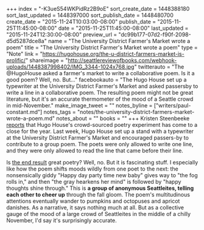 +++
index = "-K3ueS54WKPidRz2B9oE"
sort_create_date = 1448388180
sort_last_updated = 1448397000
sort_publish_date = 1448480700
create_date = "2015-11-24T10:03:00-08:00"
publish_date = "2015-11-25T11:45:00-08:00"
date = "2015-11-25T11:45:00-08:00"
last_updated = "2015-11-24T12:30:00-08:00"
preview_url = "dc99b177-07d2-f90f-2098-d5d5287dce8a"
name = "The University District Farmer's Market wrote a poem"
title = "The University District Farmer's Market wrote a poem"
type = "Note"
link = "https://hugohouse.org/the-u-district-farmers-market-is-prolific/"
shareimage = "http://seattlereviewofbooks.com/webhook-uploads/1448387998402/IMG_3344-1024x768.jpg"
twitterauto = "The @HugoHouse asked a farmer's market to write a collaborative poem. Is it a good poem? Well, no. But..."
facebookauto = "The Hugo House set up a typewriter at the University District Farmer's Market and asked passersby to write a line in a collaborative poem. The resulting poem might not be great literature, but it's an accurate thermometer of the mood of a Seattle crowd in mid-November."
make_image_tweet = ""
notes_byline = ["writers/paul-constant.md"]
notes_tags = "notes/the-university-district-farmers-market-wrote-a-poem.md"
notes_about = ""
books = ""
+++
Kristen Steenbeeke [reports](https://hugohouse.org/the-u-district-farmers-market-is-prolific/) that Hugo House's crowd-sourced poetry experiment has come to a close for the year. Last week, Hugo House set up a stand with a typewriter at the University District Farmer's Market and encouraged passers-by to contribute to a group poem. The poets were only allowed to write one line, and they were only allowed to read the line that came before their line. 

Is [the end result](https://hugohouse.org/the-u-district-farmers-market-is-prolific/) great poetry? Well, no. But it is fascinating stuff. I especially like how the poem shifts moods wildly from one poet to the next: the nonsensically giddy "Happy day party time new baby" gives way to "the fog rolls in," and then "the gray hearkens her mind" is followed by "happy thoughts shine through." This is **a group of anonymous Seattleites, telling each other to cheer up** through the fall gloom. The poem's multitudinous attentions eventually wander to pumpkins and octopuses and apricot danishes. As a narrative, it says nothing much at all. But as a collective gauge of the mood of a large crowd of Seattleites in the middle of a chilly November, I'd say it's surprisingly accurate.